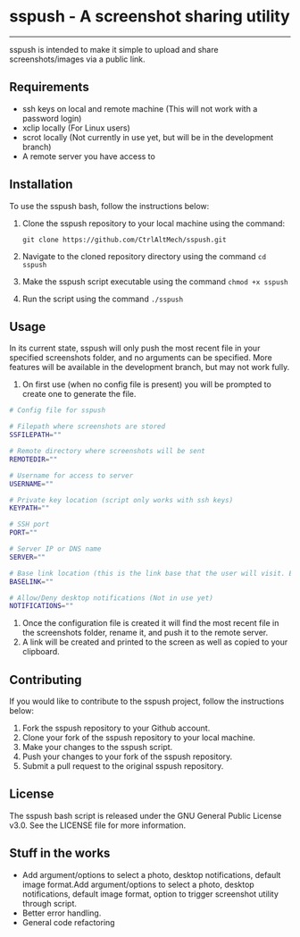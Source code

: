 # sspush - A screenshot sharing utility

---

sspush is intended to make it simple to upload and share screenshots/images via a public link.

## Requirements

- ssh keys on local and remote machine (This will not work with a password login)
- xclip locally (For Linux users)
- scrot locally (Not currently in use yet, but will be in the development branch)
- A remote server you have access to

## Installation

To use the sspush bash, follow the instructions below:

1. Clone the sspush repository to your local machine using the command: 
    
    `git clone https://github.com/CtrlAltMech/sspush.git`
    
2. Navigate to the cloned repository directory using the command `cd sspush`
3. Make the sspush script executable using the command `chmod +x sspush`
4. Run the script using the command `./sspush`

## Usage

In its current state, sspush will only push the most recent file in your specified screenshots folder, and no arguments can be specified. More features will be available in the development branch, but may not work fully.

1. On first use (when no config file is present) you will be prompted to create one to generate the file.

```bash
# Config file for sspush

# Filepath where screenshots are stored
SSFILEPATH=""

# Remote directory where screenshots will be sent
REMOTEDIR=""

# Username for access to server
USERNAME=""

# Private key location (script only works with ssh keys)
KEYPATH=""

# SSH port
PORT=""

# Server IP or DNS name
SERVER=""

# Base link location (this is the link base that the user will visit. Example https://mysite.net/pics/<your image name>.jpg
BASELINK=""

# Allow/Deny desktop notifications (Not in use yet)
NOTIFICATIONS=""
```

1. Once the configuration file is created it will find the most recent file in the screenshots folder, rename it, and push it to the remote server.
2. A link will be created and printed to the screen as well as copied to your clipboard.

## Contributing

If you would like to contribute to the sspush project, follow the instructions below:

1. Fork the sspush repository to your Github account.
2. Clone your fork of the sspush repository to your local machine.
3. Make your changes to the sspush script.
4. Push your changes to your fork of the sspush repository.
5. Submit a pull request to the original sspush repository.

## License

The sspush bash script is released under the GNU General Public License v3.0. See the LICENSE file for more information.

## Stuff in the works

- Add argument/options to select a photo, desktop notifications, default image format.Add argument/options to select a photo, desktop notifications, default image format, option to trigger screenshot utility through script.
- Better error handling.
- General code refactoring
